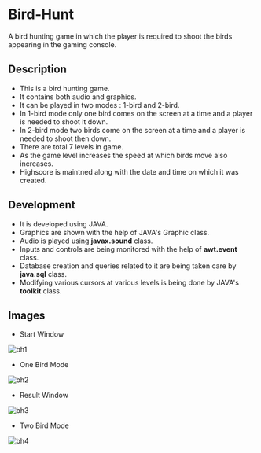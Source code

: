 # Bird-Hunt
A bird hunting game in which the player is required to shoot the birds appearing in the gaming console.

## Description
- This is a bird hunting game.
- It contains both audio and graphics.
- It can be played in two modes  : 1-bird and 2-bird.
- In 1-bird mode only one bird comes on the screen at a time and a player is needed to shoot it down.
- In 2-bird mode two birds come on the screen at a time and a player is needed to shoot then down.
- There are total 7 levels in game.
- As the game level increases the speed at which birds move also increases.
- Highscore is maintned along with the date and time on which it was created.

## Development
 - It is developed using JAVA.
 - Graphics are shown with the help of JAVA's Graphic class.
 - Audio is played using **javax.sound** class.
 - Inputs and controls are being monitored with the help of **awt.event** class.
 - Database creation and queries related to it are being taken care by **java.sql** class.
 - Modifying various cursors at various levels is being done by JAVA's **toolkit** class.
 
## Images
 - Start Window
 
 
![bh1](https://user-images.githubusercontent.com/43703209/77549600-0e49dd80-6ed6-11ea-9715-f6b9d3be9d85.JPG)


- One Bird Mode


![bh2](https://user-images.githubusercontent.com/43703209/77549632-14d85500-6ed6-11ea-8340-f2b5f6b297f2.JPG)


- Result Window


![bh3](https://user-images.githubusercontent.com/43703209/77549649-199d0900-6ed6-11ea-833f-6e19e3734bd5.JPG)


- Two Bird Mode


![bh4](https://user-images.githubusercontent.com/43703209/77549670-1efa5380-6ed6-11ea-8608-b5aa5f125d1a.JPG)
